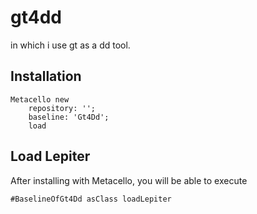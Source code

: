 # gt4dd

in which i use gt as a dd tool.
## Installation

```st
Metacello new
	repository: '';
	baseline: 'Gt4Dd';
	load
```

## Load Lepiter

After installing with Metacello, you will be able to execute

```
#BaselineOfGt4Dd asClass loadLepiter
```
